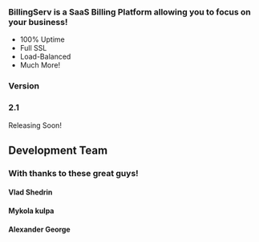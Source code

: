 ### BillingServ is a SaaS Billing Platform allowing you to focus on your business!

  - 100% Uptime
  - Full SSL
  - Load-Balanced
  - Much More!

### Version
### 2.1

Releasing Soon!

## Development Team

### With thanks to these great guys!

#### Vlad Shedrin
#### Mykola kulpa
#### Alexander George